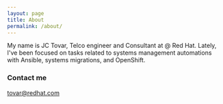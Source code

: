```yaml
---
layout: page
title: About
permalink: /about/
---
```


My name is JC Tovar, Telco engineer and Consultant at @ Red Hat. Lately, I've been focused on tasks related to systems management automations with Ansible, systems migrations, and OpenShift.

### Contact me

[tovar@redhat.com](mailto:tovar@redhat.com)
